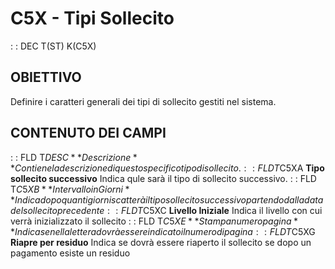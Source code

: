 # C5X - Tipi Sollecito
 :  : DEC T(ST) K(C5X)
## OBIETTIVO
Definire i caratteri generali dei tipi di sollecito gestiti nel sistema.
## CONTENUTO DEI CAMPI
 :  : FLD T$DESC **Descrizione**
Contiene la descrizione di questo specifico tipo di sollecito.
 :  : FLD T$C5XA **Tipo sollecito successivo**
Indica qule sarà il tipo di sollecito successivo.
 :  : FLD T$C5XB **Intervallo in Giorni**
Indica dopo quanti giorni scatterà il tipo sollecito successivo partendo dalla data del sollecito precedente
 :  : FLD T$C5XC **Livello Iniziale**
Indica il livello con cui verrà inizializzato il sollecito
 :  : FLD T$C5XE **Stampa numero pagina**
Indica se nella lettera dovrà essere indicato il numero di pagina
 :  : FLD T$C5XG **Riapre per residuo**
Indica se dovrà essere riaperto il sollecito se dopo un pagamento esiste un residuo
